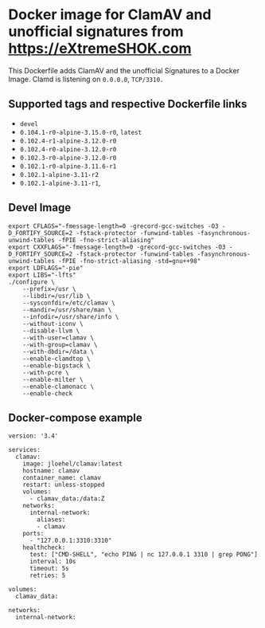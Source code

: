 # Docker image for ClamAV and unofficial signatures from https://eXtremeSHOK.com
This Dockerfile adds ClamAV and the unofficial Signatures to a Docker Image.
Clamd is listening on `0.0.0.0`, `TCP/3310.`

## Supported tags and respective Dockerfile links
* `devel`
* `0.104.1-r0-alpine-3.15.0-r0`, `latest`
* `0.102.4-r1-alpine-3.12.0-r0`
* `0.102.4-r0-alpine-3.12.0-r0`
* `0.102.3-r0-alpine-3.12.0-r0`
* `0.102.1-r0-alpine-3.11.6-r1`
* `0.102.1-alpine-3.11-r2`
* `0.102.1-alpine-3.11-r1`,

## Devel Image
```
export CFLAGS="-fmessage-length=0 -grecord-gcc-switches -O3 -D_FORTIFY_SOURCE=2 -fstack-protector -funwind-tables -fasynchronous-unwind-tables -fPIE -fno-strict-aliasing"
export CXXFLAGS="-fmessage-length=0 -grecord-gcc-switches -O3 -D_FORTIFY_SOURCE=2 -fstack-protector -funwind-tables -fasynchronous-unwind-tables -fPIE -fno-strict-aliasing -std=gnu++98"
export LDFLAGS="-pie"
export LIBS="-lfts"
./configure \
    --prefix=/usr \
    --libdir=/usr/lib \
    --sysconfdir=/etc/clamav \
    --mandir=/usr/share/man \
    --infodir=/usr/share/info \
    --without-iconv \
    --disable-llvm \
    --with-user=clamav \
    --with-group=clamav \
    --with-dbdir=/data \
    --enable-clamdtop \
    --enable-bigstack \
    --with-pcre \
    --enable-milter \
    --enable-clamonacc \
    --enable-check
```


## Docker-compose example
```
version: '3.4'

services:
  clamav:
    image: jloehel/clamav:latest
    hostname: clamav
    container_name: clamav
    restart: unless-stopped
    volumes:
      - clamav_data:/data:Z
    networks:
      internal-network:
        aliases:
        - clamav
    ports:
      - "127.0.0.1:3310:3310"
    healthcheck:
      test: ["CMD-SHELL", "echo PING | nc 127.0.0.1 3310 | grep PONG"]
      interval: 10s
      timeout: 5s
      retries: 5

volumes:
  clamav_data:

networks:
  internal-network:
```
